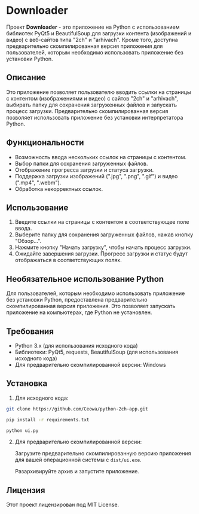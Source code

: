 # Downloader

Проект **Downloader** - это приложение на Python с использованием библиотек PyQt5 и BeautifulSoup для загрузки контента (изображений и видео) с веб-сайтов типа "2ch" и "arhivach". Кроме того, доступна предварительно скомпилированная версия приложения для пользователей, которым необходимо использовать приложение без установки Python.

## Описание

Это приложение позволяет пользователю вводить ссылки на страницы с контентом (изображениями и видео) с сайтов "2ch" и "arhivach", выбирать папку для сохранения загруженных файлов и запускать процесс загрузки. Предварительно скомпилированная версия позволяет использовать приложение без установки интерпретатора Python.

## Функциональности

- Возможность ввода нескольких ссылок на страницы с контентом.
- Выбор папки для сохранения загруженных файлов.
- Отображение прогресса загрузки и статуса загрузки.
- Поддержка загрузки изображений (".jpg", ".png", ".gif") и видео (".mp4", ".webm").
- Обработка некорректных ссылок.

## Использование

1. Введите ссылки на страницы с контентом в соответствующее поле ввода.
2. Выберите папку для сохранения загруженных файлов, нажав кнопку "Обзор...".
3. Нажмите кнопку "Начать загрузку", чтобы начать процесс загрузки.
4. Ожидайте завершения загрузки. Прогресс загрузки и статус будут отображаться в соответствующих полях.

## Необязательное использование Python

Для пользователей, которым необходимо использовать приложение без установки Python, предоставлена предварительно скомпилированная версия приложения. Это позволяет запускать приложение на компьютерах, где Python не установлен.

## Требования

- Python 3.x (для использования исходного кода)
- Библиотеки: PyQt5, requests, BeautifulSoup (для использования исходного кода)
- Для предварительно скомпилированной версии: Windows

## Установка

1. Для исходного кода:

```bash
git clone https://github.com/Ceowa/python-2ch-app.git
```
```bash
pip install -r requirements.txt
```
```bash
python ui.py
```



2. Для предварительно скомпилированной версии:

    Загрузите предварительно скомпилированную версию приложения для вашей операционной системы с `dist/ui.exe`.
    
    Разархивируйте архив и запустите приложение.



## Лицензия

Этот проект лицензирован под MIT License.